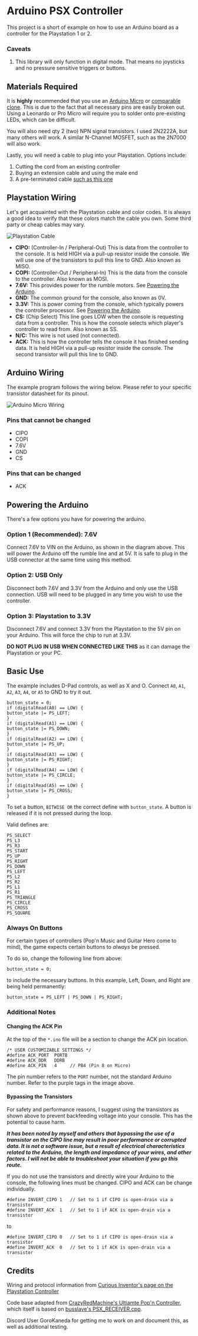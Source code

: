 # Arduino PSX Controller
This project is a short of example on how to use an Arduino board as a controller for the Playstation 1 or 2.

### Caveats

1. This library will only function in digital mode. That means no joysticks and no pressure sensitive triggers or buttons.

## Materials Required

It is **highly** recommended that you use an [Arduino Micro](https://store.arduino.cc/products/arduino-micro) or [comparable clone](https://www.aliexpress.com/item/1893729784.html). This is due to the fact that all necessary pins are easily broken out. Using a Leonardo or Pro Micro will require you to solder onto pre-existing LEDs, which can be difficult.

You will also need qty 2 (two) NPN signal transistors. I used 2N2222A, but many others will work. A similar N-Channel MOSFET, such as the 2N7000 will also work.

Lastly,  you will need a cable to plug into your Playstation. Options include:
1. Cutting the cord from an existing controller
2. Buying an extension cable and using the male end
3. A pre-terminated cable [such as this one](https://www.aliexpress.com/item/32826516802.html)

## Playstation Wiring

Let's get acquainted with the Playstation cable and color codes. It is always a good idea to verify that these colors match the cable you own. Some third party or cheap cables may vary.

![Playstation Cable](/images/psx-cable-colors.png)

* **CIPO:** (Controller-In / Peripheral-Out) This is data from the controller to the console. It is held HIGH via a pull-up resistor inside the console. We will use one of the transistors to pull this line to GND. Also known as MISO.
* **COPI:** (Controller-Out / Peripheral-In) This is the data from the console to the controller. Also known as MOSI.
* **7.6V:** This provides power for the rumble motors. See [Powering the Arduino](#powering-the-arduino).
* **GND:** The common ground for the console, also known as 0V.
* **3.3V:** This is power coming from the console, which typically powers the controller processor. See [Powering the Arduino](#powering-the-arduino).
* **CS:** (Chip Select) This line goes LOW when the console is requesting data from a controller. This is how the console selects which player's controller to read from. Also known as SS.
* **N/C:** This wire is not used (not connected).
* **ACK:** This is how the controller tells the console it has finished sending data. It is held HIGH via a pull-up resistor inside the console. The second transistor will pull this line to GND.

## Arduino Wiring

The example program follows the wiring below. Please refer to your specific transistor datasheet for its pinout.

![Arduino Micro Wiring](/images/micro-psx-wiring.png)

### Pins that cannot be changed

* CIPO
* COPI
* 7.6V
* GND
* CS

### Pins that can be changed

* ACK

## Powering the Arduino

There's a few options you have for powering the arduino.

### Option 1 (Recommended): 7.6V

Connect 7.6V to VIN on the Arduino, as shown in the diagram above. This will power the Arduino off the rumble line and at 5V. It is safe to plug in the USB connector at the same time using this method.

### Option 2: USB Only

Disconnect both 7.6V and 3.3V from the Arduino and only use the USB connection. USB will need to be plugged in any time you wish to use the controller.

### Option 3: Playstation to 3.3V

Disconnect 7.6V and connect 3.3V from the Playstation to the 5V pin on your Arduino. This will force the chip to run at 3.3V. 

**DO NOT PLUG IN USB WHEN CONNECTED LIKE THIS** as it can damage the Playstation or your PC.

## Basic Use

The example includes D-Pad controls, as well as X and O. Connect `A0`, `A1`, `A2`, `A3`, `A4`, or `A5` to GND to try it out.

```
button_state = 0;
if (digitalRead(A0) == LOW) {
button_state |= PS_LEFT;
}
if (digitalRead(A1) == LOW) {
button_state |= PS_DOWN;
}
if (digitalRead(A2) == LOW) {
button_state |= PS_UP;
}
if (digitalRead(A3) == LOW) {
button_state |= PS_RIGHT;
}
if (digitalRead(A4) == LOW) {
button_state |= PS_CIRCLE;
}
if (digitalRead(A5) == LOW) {
button_state |= PS_CROSS;
}
```

To set a button, `BITWISE OR` the correct define with `button_state`. A button is released if it is not pressed during the loop.

Valid defines are:

```
PS_SELECT  
PS_L3      
PS_R3      
PS_START   
PS_UP      
PS_RIGHT   
PS_DOWN    
PS_LEFT    
PS_L2      
PS_R2      
PS_L1       
PS_R1       
PS_TRIANGLE 
PS_CIRCLE   
PS_CROSS    
PS_SQUARE   
```

### Always On Buttons

For certain types of controllers (Pop'n Music and Guitar Hero come to mind), the game expects certain buttons to *always* be pressed.

To do so, change the following line from above:

```
button_state = 0;
```

to include the necessary buttons. In this example, Left, Down, and Right are being held permanently:

```
button_state = PS_LEFT | PS_DOWN | PS_RIGHT;
```

### Additional Notes

#### Changing the ACK Pin

At the top of the `*.ino` file will be a section to change the ACK pin location.

```
/* USER CUSTOMIZABLE SETTINGS */
#define ACK_PORT  PORTB
#define ACK_DDR   DDRB
#define ACK_PIN   4     // PB4 (Pin 8 on Micro)
```

The pin number refers to the `PORT` number, not the standard Arduino number. Refer to the purple tags in the image above.

#### Bypassing the Transistors

For safety and performance reasons, I suggest using the transistors as shown above to prevent backfeeding voltage into your console. This has the potential to cause harm. 

***It has been noted by myself and others that bypassing the use of a transistor on the CIPO line may result in poor performance or corrupted data. It is not a software issue, but a result of electrical characteristics related to the Arduino, the length and impedance of your wires, and other factors. I will not be able to troubleshoot your situation if you go this route.***

If you do not use the transistors and directly wire your Arduino to the console, the following lines must be changed. CIPO and ACK can be change individually.

```
#define INVERT_CIPO 1   // Set to 1 if CIPO is open-drain via a transistor
#define INVERT_ACK  1   // Set to 1 if ACK is open-drain via a transistor
```

to

```
#define INVERT_CIPO 0   // Set to 1 if CIPO is open-drain via a transistor
#define INVERT_ACK  0   // Set to 1 if ACK is open-drain via a transistor
```

## Credits

Wiring and protocol information from [Curious Inventor's page on the Playstation Controller](https://store.curiousinventor.com/guides/PS2)

Code base adapted from [CrazyRedMachine's Ultiamte Pop'n Controller](https://github.com/CrazyRedMachine/UltimatePopnController/tree/PSX), which itself is based on [busslave's PSX_RECEIVER.cpp](https://nfggames.com/forum2/index.php?topic=5001.0).

Discord User GoroKaneda for getting me to work on and document this, as well as additional testing.